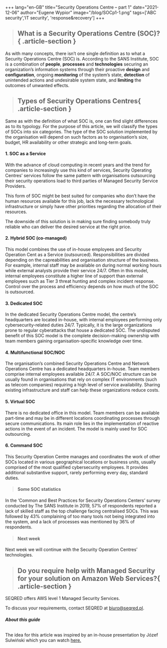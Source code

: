 +++
lang="en-GB"
title="Security Operations Centre – part 1"
date="2021-12-06"
author="Eugene Wypior"
image="/blog/SOCp1-1.png"
tags=['ABC security','IT security', 'response&recovery']
+++

> ## What is a Security Operations Centre (SOC)?{ .article-section }

As with many concepts, there isn’t one single definition as to what a Security Operations Centre (SOC) is. According to the SANS Institute, SOC is a combination of **people**, **processes** and **technologies** securing an organization’s information systems through their proactive **design** and **configuration**, ongoing **monitoring** of the system’s state, **detection** of unintended actions and undesirable system state, and **limiting** the outcomes of unwanted effects.

> ## Types of Security Operations Centres{ .article-section }

Same as with the definition of what SOC is, one can find slight differences as to its typology. For the purpose of this article, we will classify the types of SOCs into six categories. The type of the SOC solution implemented by the organisation will depend on such factors as to organisation’s size, budget, HR availability or other strategic and long-term goals.

#### 1\. SOC as a Service

With the advance of cloud computing in recent years and the trend for companies to increasingly use this kind of services, Security Operating Centres’ services follow the same pattern with organisations outsourcing their security operations load to third parties of Managed Security Service Providers. 

This form of SOC might be best suited for companies who don’t have the human resources available for this job, lack the necessary technological infrastructure or simply have other priorities regarding the allocation of their resources.

The downside of this solution is in making sure finding somebody truly reliable who can deliver the desired service at the right price.

#### 2\. Hybrid SOC (co-managed)

This model combines the use of in-house employees and Security Operation Cent as a Service (outsourced). Responsibilities are divided depending on the capreabilities and organisation structure of the business. For example, internal staff may be available on during normal working hours while external analysts provide their service 24/7. Often in this model, internal employees constitute a higher line of support than external employees such as Tier 3 threat hunting and complex incident response. Control over the process and efficiency depends on how much of the SOC is outsourced.

#### 3\. Dedicated SOC

In the dedicated Security Operations Centre model, the centre’s headquarters are located in-house, with internal employees performing only cybersecurity-related duties 24/7. Typically, it is the large organizations prone to regular cyberattacks that house a dedicated SOC. The undisputed benefit of this SOC model is the complete decision-making ownership with team members gaining organisation-specific knowledge over time.

#### 4\. Multifunctional SOC/NOC

The organisation’s combined Security Operations Centre and Network Operations Centre has a dedicated headquarters in-house. Team members comprise internal employees available 24/7. A SOC/NOC structure can be usually found in organisations that rely on complex IT environments (such as telecom companies) requiring a high level of service availability. Sharing existing infrastructure and staff can help these organizations reduce costs.

#### 5\. Virtual SOC

There is no dedicated office in this model. Team members can be available part-time and may be in different locations coordinating processes through secure communications. Its main role lies in the implementation of reactive actions in the event of an incident. The model is mainly used for SOC outsourcing.

#### 6\. Command SOC

This Security Operation Centre manages and coordinates the work of other SOCs located in various geographical locations or business units, usually comprised of the most qualified cybersecurity employees. It provides additional substantive support, rarely performing every day, standard duties.

> #### Some SOC statistics

In the ‘Common and Best Practices for Security Operations Centers’ survey conducted by The SANS Institute in 2019, 57% of respondents reported a lack of skilled staff as the top challenge facing centralised SOCs. This was followed by 43% complaining of too many tools not being integrated into the system, and a lack of processes was mentioned by 36% of respondents.

> #### Next week

Next week we will continue with the Security Operation Centres’ technologies.

> ## Do you require help with Managed Security for your solution on Amazon Web Services?{ .article-section }

SEQRED offers AWS level 1 Managed Security Services. 

To discuss your requirements, contact SEQRED at biuro@seqred.pl.

###### **About this guide**

The idea for this article was inspired by an in-house presentation by Józef Sulwiński which you can watch [here.](https://www.youtube.com/watch?v=gvgg6sGibv4)
